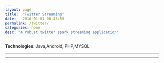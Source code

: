 ```yaml
---
layout: page
title:  "Twitter Streaming"
date:   2016-01-01 08:43:59
permalink: /twitter/
categories: none
desc: "A robust twitter spark streaming application"
---
```


**Technologies**: Java,Android, PHP,MYSQL

---


---
